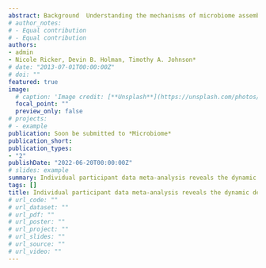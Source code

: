 ```yaml
---
abstract: Background  Understanding the mechanisms of microbiome assembly during host development is crucial for successful modulation of the gut microbiome in an attempt to regulate host health and growth. However, the constantly changing nature of the gut microbiota and previous incomplete characterization of the swine intestinal microbiome has likely contributed to inconsistent results in the regulation of host phenotype through microbial interventions as antibiotic alternatives. Previous cross-sectional comparisons or longitudinal investigations have examined large time intervals, which may overlook important dynamics of the swine gut microbiome that occur on a daily timescale. Detailed characterization of the swine gut microbiome through meta-analysis allows us to understand the dynamics of microbial community succession, as well as the transient and natural variations between timepoints and animals. Results  A total of 3,313 fecal samples from 349 pigs covering 60 time points (from birth to market age) from 14 publications from 2019 to 2021 were included in this meta-analysis. Raw sequences were analyzed with QIIME2 (2021.11) and a closed-reference OTU picking approach was used. Alpha diversity, measured by Faith’s phylogenetic diversity, Pielou’s evenness, Shannon diversity index, and the number of observed OTUs, continuously increased during early stages of animal growth and increased more slowly in the following stages. Linear mixed-effects model indicated that pig age, rather than dietary treatment played the most important role in the progression of microbial diversity and richness. Beta regression analysis based on relative abundances revealed that more microbial taxa were recruited while fewer were excluded by the gut microbiome. The microbial community structure also changed significantly between days at early ages and became more similar as pigs aged, as revealed by beta dissimilarity or distance matrixes. Dirichlet multinomial mixtures analysis supported a gradient microbial cluster strategy in analyzing longitudinal pig fecal samples and we found that the samples from the growing and finishing periods clustered into 4 main groups while early samples spread into all 10 clusters. Random forest regression identified 30 OTUs as potential biomarkers in modeling the swine gut microbiome development and the prediction models performed better in early stages with highly variable community configurations. External validation proved the generalization and benchmarking role of our models in application to future microbiome studies conducted in suckling and weaning pigs.  Conclusions  Our study described the swine gut microbiome development at high resolution by combining multiple datasets. We observed an age-dependent assembly pattern of the swine gut microbiome with a developmental phase at early ages and a stabilization phase at later ages. Shorter time intervals and a wider range of data sources can provide a clearer understanding of the gut microbiota colonization and succession and their associations with pig growth and development. The rapidly changing microbiome of suckling and weaning pigs implies potential time targets for growth and health regulation through gut microbiome manipulation. 
# author_notes:
# - Equal contribution
# - Equal contribution
authors:
- admin
- Nicole Ricker, Devin B. Holman, Timothy A. Johnson*
# date: "2013-07-01T00:00:00Z"
# doi: ""
featured: true
image:
  # caption: 'Image credit: [**Unsplash**](https://unsplash.com/photos/pLCdAaMFLTE)'
  focal_point: ""
  preview_only: false
# projects:
# - example
publication: Soon be submitted to *Microbiome*
publication_short:
publication_types:
- "2"
publishDate: "2022-06-20T00:00:00Z"
# slides: example
summary: Individual participant data meta-analysis reveals the dynamic development of the gut microbiome in commercial pigs.
tags: []
title: Individual participant data meta-analysis reveals the dynamic development of the gut microbiome in commercial pigs
# url_code: ""
# url_dataset: ""
# url_pdf: ""
# url_poster: ""
# url_project: ""
# url_slides: ""
# url_source: ""
# url_video: ""
---
```


